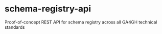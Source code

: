 # schema-registry-api
Proof-of-concept REST API for schema registry across all GA4GH technical standards